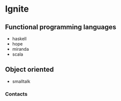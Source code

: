 # Ignite

## Functional programming languages

+ haskell
+ hope
+ miranda
+ scala

## Object oriented

+ smalltalk

### Contacts

